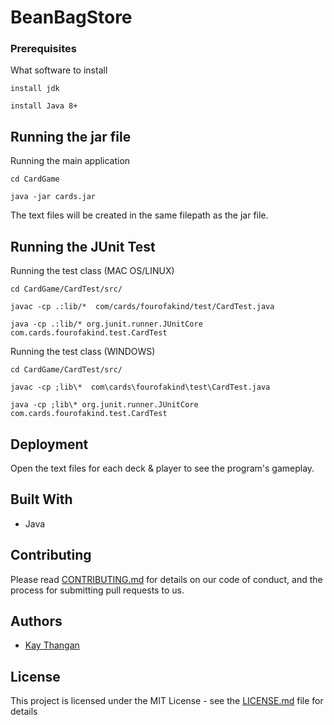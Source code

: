 # BeanBagStore

### Prerequisites
What software to install

```
install jdk
```
```
install Java 8+
```

## Running the jar file
Running the main application
```
cd CardGame
```
```
java -jar cards.jar
```
The text files will be created in the same filepath as the jar file.

## Running the JUnit Test
Running the test class (MAC OS/LINUX)
```
cd CardGame/CardTest/src/
```
```
javac -cp .:lib/*  com/cards/fourofakind/test/CardTest.java
```
```
java -cp .:lib/* org.junit.runner.JUnitCore com.cards.fourofakind.test.CardTest
```

Running the test class (WINDOWS)
```
cd CardGame/CardTest/src/
```
```
javac -cp ;lib\*  com\cards\fourofakind\test\CardTest.java
```
```
java -cp ;lib\* org.junit.runner.JUnitCore com.cards.fourofakind.test.CardTest
```

## Deployment
Open the text files for each deck & player to see the program's gameplay.

## Built With
* Java

## Contributing
Please read [CONTRIBUTING.md](https://gist.github.com/PurpleBooth/b24679402957c63ec426) for details on our code of conduct, and the process for submitting pull requests to us.


## Authors
* [Kay Thangan](https://github.com/KayThangan)

## License
This project is licensed under the MIT License - see the [LICENSE.md](LICENSE.md) file for details
